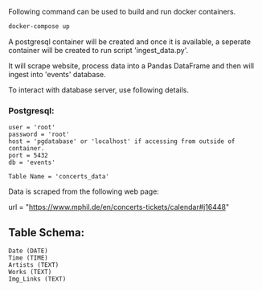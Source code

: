 Following command can be used to build and run docker containers. 
```bash
docker-compose up
```

A postgresql container will be created and once it is available, a seperate container will be created to run script 'ingest_data.py'. 

It will scrape website, process data into a Pandas DataFrame and then will ingest into 'events' database.

To interact with database server, use following details.
### Postgresql:
```
user = 'root'
password = 'root'
host = 'pgdatabase' or 'localhost' if accessing from outside of container.
port = 5432
db = 'events'

Table Name = 'concerts_data'

```

Data is scraped from the following web page:

url = "https://www.mphil.de/en/concerts-tickets/calendar#j16448"


## Table Schema:

```Table
Date (DATE)
Time (TIME)
Artists (TEXT)
Works (TEXT)
Img_Links (TEXT)

```